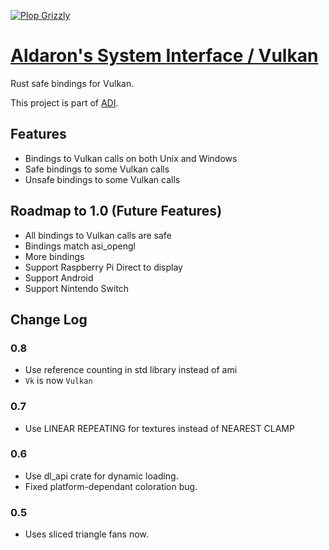 [![Plop Grizzly](https://plopgrizzly.com/images/logo-bar.png)](https://plopgrizzly.com)

# [Aldaron's System Interface / Vulkan](https://crates.io/crates/asi_vulkan)
Rust safe bindings for Vulkan.

This project is part of [ADI](https://crates.io/crates/adi).

## Features
* Bindings to Vulkan calls on both Unix and Windows
* Safe bindings to some Vulkan calls
* Unsafe bindings to some Vulkan calls

## Roadmap to 1.0 (Future Features)
* All bindings to Vulkan calls are safe
* Bindings match asi\_opengl
* More bindings
* Support Raspberry Pi Direct to display
* Support Android
* Support Nintendo Switch

## Change Log
### 0.8
* Use reference counting in std library instead of ami
* `Vk` is now `Vulkan`

### 0.7
* Use LINEAR REPEATING for textures instead of NEAREST CLAMP

### 0.6
* Use dl\_api crate for dynamic loading.
* Fixed platform-dependant coloration bug.

### 0.5
* Uses sliced triangle fans now.
